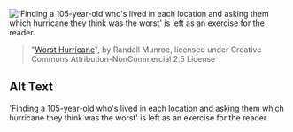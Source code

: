!['Finding a 105-year-old who's lived in each location and asking them which hurricane they think was the worst' is left as an exercise for the reader.](https://imgs.xkcd.com/comics/worst_hurricane.png)
> "[Worst Hurricane](https://xkcd.com/1407/)", by Randall Munroe, licensed under Creative Commons Attribution-NonCommercial 2.5 License

## Alt Text
'Finding a 105-year-old who's lived in each location and asking them which hurricane they think was the worst' is left as an exercise for the reader.
